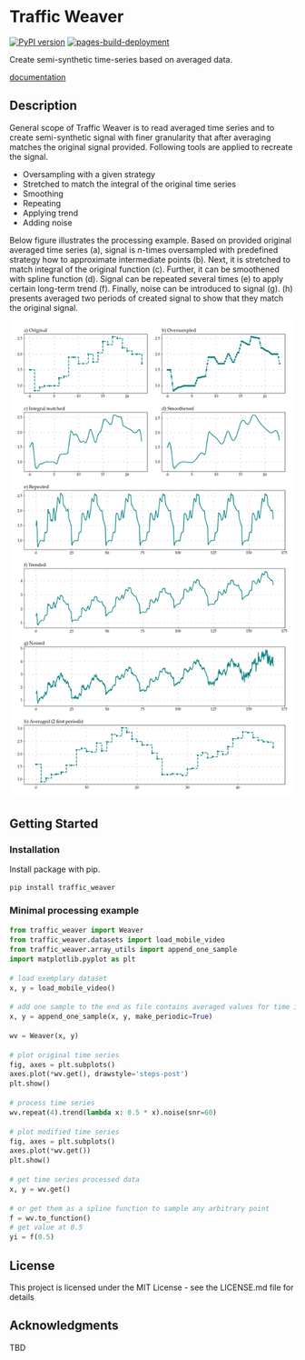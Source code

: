 # Traffic Weaver

[![PyPI version](https://badge.fury.io/py/traffic-weaver.svg)](https://badge.fury.io/py/traffic-weaver)
[![pages-build-deployment](https://github.com/netopt/traffic_weaver/actions/workflows/pages/pages-build-deployment/badge.svg)](https://github.com/netopt/traffic_weaver/actions/workflows/pages/pages-build-deployment)

Create semi-synthetic time-series based on averaged data.

[documentation](https://netopt.github.io/traffic_weaver/)

## Description

General scope of Traffic Weaver is to read averaged time series and
to create semi-synthetic signal with finer granularity that after averaging
matches the original signal provided.
Following tools are applied to recreate the signal.

* Oversampling with a given strategy
* Stretched to match the integral of the original time series
* Smoothing
* Repeating
* Applying trend
* Adding noise

Below figure illustrates the processing example. Based on provided original averaged
time series
(a), signal is *n*-times oversampled with predefined strategy how to approximate
intermediate points (b). Next, it is stretched to match integral of the original
function (c). Further, it can be smoothened with spline function (d).
Signal can be repeated several times (e) to apply certain long-term trend (f).
Finally, noise can be introduced to signal (g). (h) presents averaged two periods 
of created signal to show that they match the original signal.

<img src="docs/source/_static/images/signal_processing.png" alt="Signal processing" width="600px" />

## Getting Started

### Installation

Install package with pip.

`pip install traffic_weaver`

### Minimal processing example

```python
from traffic_weaver import Weaver
from traffic_weaver.datasets import load_mobile_video
from traffic_weaver.array_utils import append_one_sample
import matplotlib.pyplot as plt

# load exemplary dataset
x, y = load_mobile_video()

# add one sample to the end as file contains averaged values for time intervals
x, y = append_one_sample(x, y, make_periodic=True)

wv = Weaver(x, y)

# plot original time series
fig, axes = plt.subplots()
axes.plot(*wv.get(), drawstyle='steps-post')
plt.show()

# process time series
wv.repeat(4).trend(lambda x: 0.5 * x).noise(snr=60)

# plot modified time series
fig, axes = plt.subplots()
axes.plot(*wv.get())
plt.show()

# get time series processed data
x, y = wv.get()

# or get them as a spline function to sample any arbitrary point
f = wv.to_function()
# get value at 0.5
yi = f(0.5)
```

## License

This project is licensed under the MIT License - see the LICENSE.md file for
details

## Acknowledgments

TBD
